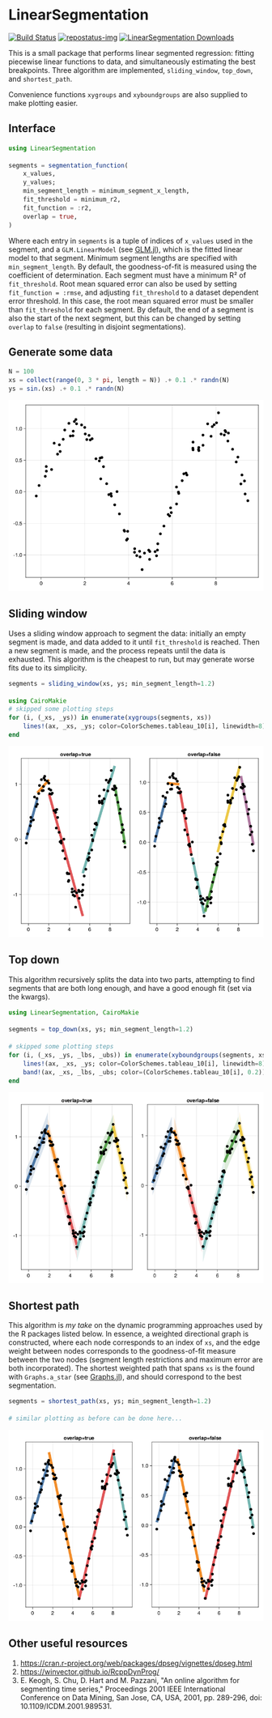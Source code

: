 # LinearSegmentation

[repostatus-url]: https://www.repostatus.org/#active
[repostatus-img]: https://www.repostatus.org/badges/latest/active.svg

[![Build Status](https://github.com/stelmo/LinearSegmentation.jl/actions/workflows/CI.yml/badge.svg?branch=master)](https://github.com/stelmo/LinearSegmentation.jl/actions/workflows/CI.yml?query=branch%3Amaster) [![repostatus-img]][repostatus-url] [![LinearSegmentation Downloads](https://shields.io/endpoint?url=https://pkgs.genieframework.com/api/v1/badge/LinearSegmentation)](https://pkgs.genieframework.com?packages=LinearSegmentation)

This is a small package that performs linear segmented regression: fitting
piecewise linear functions to data, and simultaneously estimating the best
breakpoints. Three algorithm are implemented, `sliding_window`, `top_down`, and
`shortest_path`.

Convenience functions `xygroups` and `xyboundgroups` are also supplied to make
plotting easier.

## Interface
```julia
using LinearSegmentation

segments = segmentation_function(
    x_values, 
    y_values; 
    min_segment_length = minimum_segment_x_length, 
    fit_threshold = minimum_r2,
    fit_function = :r2,
    overlap = true,
)
```
Where each entry in `segments` is a tuple of indices of `x_values` used in the
segment, and a `GLM.LinearModel` (see
[GLM.jl](https://github.com/JuliaStats/GLM.jl)), which is the fitted linear
model to that segment. Minimum segment lengths are specified with
`min_segment_length`. By default, the goodness-of-fit is measured using the
coefficient of determination. Each segment must have a minimum R² of
`fit_threshold`. Root mean squared error can also be used by setting
`fit_function = :rmse`, and adjusting `fit_threshold` to a dataset dependent
error threshold. In this case, the root mean squared error must be smaller than
`fit_threshold` for each segment. By default, the end of a segment is also the
start of the next segment, but this can be changed by setting `overlap` to
`false` (resulting in disjoint segmentations).

## Generate some data
```julia
N = 100
xs = collect(range(0, 3 * pi, length = N)) .+ 0.1 .* randn(N)
ys = sin.(xs) .+ 0.1 .* randn(N)
```
![Raw data to be segmented](imgs/data.png)

## Sliding window
Uses a sliding window approach to segment the data: initially an empty segment
is made, and data added to it until `fit_threshold` is reached. Then a new
segment is made, and the process repeats until the data is exhausted. This
algorithm is the cheapest to run, but may generate worse fits due to its
simplicity.
```julia
segments = sliding_window(xs, ys; min_segment_length=1.2)

using CairoMakie
# skipped some plotting steps
for (i, (_xs, _ys)) in enumerate(xygroups(segments, xs))
    lines!(ax, _xs, _ys; color=ColorSchemes.tableau_10[i], linewidth=8)
end
```
![Sliding window segmentation](imgs/sliding_window.png)

## Top down
This algorithm recursively splits the data into two parts, attempting to find
segments that are both long enough, and have a good enough fit (set via the
kwargs).
```julia
using LinearSegmentation, CairoMakie

segments = top_down(xs, ys; min_segment_length=1.2)

# skipped some plotting steps
for (i, (_xs, _ys, _lbs, _ubs)) in enumerate(xyboundgroups(segments, xs))
    lines!(ax, _xs, _ys; color=ColorSchemes.tableau_10[i], linewidth=8)
    band!(ax, _xs, _lbs, _ubs; color=(ColorSchemes.tableau_10[i], 0.2))
end
```
![Top down segmentation](imgs/top_down.png)

## Shortest path
This algorithm is *my take* on the dynamic programming approaches used by the R
packages listed below. In essence, a weighted directional graph is constructed,
where each node corresponds to an index of `xs`, and the edge weight between
nodes corresponds to the goodness-of-fit measure between the two nodes (segment
length restrictions and maximum error are both incorporated). The shortest
weighted path that spans `xs` is the found with `Graphs.a_star` (see
[Graphs.jl](https://github.com/JuliaGraphs/Graphs.jl)), and should correspond to
the best segmentation.
```julia
segments = shortest_path(xs, ys; min_segment_length=1.2)

# similar plotting as before can be done here...
```
![Shortest Path segmentation](imgs/shortest_path.png)

## Other useful resources
1. https://cran.r-project.org/web/packages/dpseg/vignettes/dpseg.html
2. https://winvector.github.io/RcppDynProg/
3. E. Keogh, S. Chu, D. Hart and M. Pazzani, "An online algorithm for segmenting
   time series," Proceedings 2001 IEEE International Conference on Data Mining,
   San Jose, CA, USA, 2001, pp. 289-296, doi: 10.1109/ICDM.2001.989531.